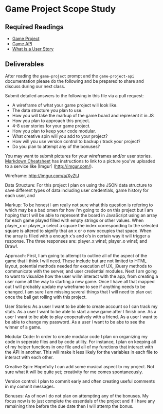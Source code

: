 # Game Project Scope Study

## Required Readings

-   [Game Project](https://github.com/ga-wdi-boston/game-project)
-   [Game API](https://github.com/ga-wdi-boston/game-project-api)
-   [What is a User Story](https://www.mountaingoatsoftware.com/agile/user-stories)

## Deliverables

After reading the `game-project` prompt and the `game-project-api` documentation
please do the following and be prepared to share and discuss during our next
class.

Submit detailed answers to the following in this file via a pull request:

-   A wireframe of what your game project will look like.
-   The data structure you plan to use.
-   How you will take the markup of the game board and represent it in JS
-   How you plan to approach this project.
-   4-8 user stories for your game project.
-   How you plan to keep your code modular.
-   What creative spin will you add to your project?
-   How will you use version control to backup / track your project?
-   Do you plan to attempt any of the bonuses?

You may want to submit pictures for your wireframes and/or user stories.
[Markdown Cheatsheet](https://github.com/adam-p/markdown-here/wiki/Markdown-Cheatsheet)
has instructions to link to a picture you've uploaded to a service like [Imgur]
(http://imgur.com/).

Wireframe:
http://imgur.com/a/XyZtJ

Data Structure:
For this project I plan on using the JSON data structure to save different types of data
including user credentials, game history for each user, and

Markup:
To be honest I am really not sure what this question is refering to which may be
a bad omen for how I'm going to do on this project but I am hoping that I will be able to represent the board in JavaScript using an array for each game played filled with empty strings or other values. When player_x or player_o select a square the index corresponding to the selected square is altered to signify that an x or o now occupies that space. When the array is filled with a enough x's and o's in certain way it will trigger a response. The three responses are: player_x wins!; player_o wins!; and Draw!.

Approach:
First, I am going to attempt to outline all of the aspect of the game that I think I will need. These include but are not limited to HTML layout, potential methods needed for execution of UX, jQuery methods to communicate with the server, and user credential modules. Next I am going to want to visualize how the user willm interact with the app, from creating a user name all the way to starting a new game. Once I have all that mapped out I will probably update my wireframe to see if anything needs to be changed. I am sure I am missing several things that I will need to plan out once the ball get rolling with this project.

User Stories:
As a user I want to be able to create account so I can track my stats.
As a user I want to be able to start a new game after I finish one.
As a user I want to be able to play cooperatively with a friend.
As a user I want to be able to change my password.
As a user I want to be abe to see the winner of a game.

Modular Code:
In order to create modular code I plan on organizing my code in seperate files and by code utility. For instance, I plan on keeping all of my helper functions in one file and all of my functions that interact with the API in another. This will make it less likely for the variables in each file to interact with each other.

Creative Spin:
Hopefully I can add some musical aspect to my project. Not sure what it will be quite yet; creativity for me comes spontaneously.

Version control:
I plan to commit early and often creating useful comments in my commit messages.

Bonuses:
As of now I do not plan on attempting any of the bonuses. My focus now is to just complete the essentials of the project and if I have any remaining time before the due date then I will attemp the bonus.
